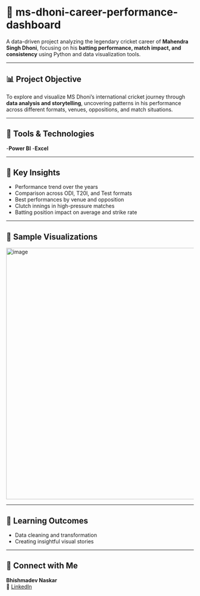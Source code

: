 # 🏏 ms-dhoni-career-performance-dashboard

A data-driven project analyzing the legendary cricket career of **Mahendra Singh Dhoni**, focusing on his **batting performance, match impact, and consistency** using Python and data visualization tools.

---

## 📊 Project Objective

To explore and visualize MS Dhoni’s international cricket journey through **data analysis and storytelling**, uncovering patterns in his performance across different formats, venues, oppositions, and match situations.

---

## 🔧 Tools & Technologies

-**Power BI**
-**Excel**

---

## 📌 Key Insights

- Performance trend over the years  
- Comparison across ODI, T20I, and Test formats  
- Best performances by venue and opposition  
- Clutch innings in high-pressure matches  
- Batting position impact on average and strike rate

---

## 📸 Sample Visualizations
<img width="1200" height="673" alt="image" src="https://github.com/user-attachments/assets/cf2b188b-c042-4904-a137-922bb3a7a8af" />

---

## 🌱 Learning Outcomes

- Data cleaning and transformation  
- Creating insightful visual stories  

---

## 🔗 Connect with Me

**Bhishmadev Naskar**  
📧 [LinkedIn](https://www.linkedin.com/in/bhishmadevnaskar/)

